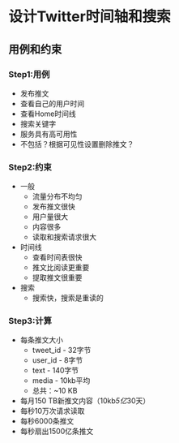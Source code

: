 
# 设计Twitter时间轴和搜索

## 用例和约束

### Step1:用例

- 发布推文
- 查看自己的用户时间
- 查看Home时间线
- 搜索关键字
- 服务具有高可用性
- 不包括？根据可见性设置删除推文？

### Step2:约束

- 一般
  - 流量分布不均匀
  - 发布推文很快
  - 用户量很大
  - 内容很多
  - 读取和搜索请求很大
- 时间线
  - 查看时间表很快
  - 推文比阅读更重要
  - 提取推文很重要
- 搜索
  - 搜索快，搜索是重读的

### Step3:计算

- 每条推文大小
  - tweet_id - 32字节
  - user_id - 8字节
  - text - 140字节
  - media - 10kb平均
  - 总共：~10 KB
- 每月150 TB新推文内容（10kb*5亿*30天）
- 每秒10万次请求读取
- 每秒6000条推文
- 每秒扇出1500亿条推文

